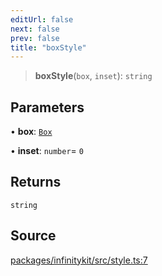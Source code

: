 ```yaml
---
editUrl: false
next: false
prev: false
title: "boxStyle"
---
```


> **boxStyle**(`box`, `inset`): `string`

## Parameters

• **box**: [`Box`](../type-aliases/Box.md)

• **inset**: `number`= `0`

## Returns

`string`

## Source

[packages/infinitykit/src/style.ts:7](https://github.com/nodenogg-in/alpha-p2p/blob/e7369be/packages/infinitykit/src/style.ts#L7)
